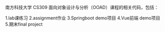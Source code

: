 南方科技大学 CS309 面向对象设计与分析（OOAD）课程的相关代码，包括：

1.lab课练习
2.assignment作业
3.Springboot demo项目
4.Vue前端 demo项目
5.期末final project
